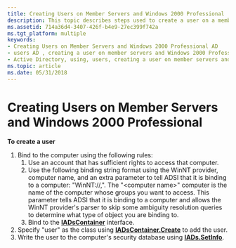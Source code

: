 ```yaml
---
title: Creating Users on Member Servers and Windows 2000 Professional
description: This topic describes steps used to create a user on a member server or computer running Windows 2000 Professional.
ms.assetid: 714a36d4-3407-426f-b4e9-27ec399f742a
ms.tgt_platform: multiple
keywords:
- Creating Users on Member Servers and Windows 2000 Professional AD
- users AD , creating a user on member servers and Windows 2000 Professional
- Active Directory, using, users, creating a user on member servers and Windows 2000 Professional
ms.topic: article
ms.date: 05/31/2018
---
```


# Creating Users on Member Servers and Windows 2000 Professional

**To create a user**

1.  Bind to the computer using the following rules:
    1.  Use an account that has sufficient rights to access that computer.
    2.  Use the following binding string format using the WinNT provider, computer name, and an extra parameter to tell ADSI that it is binding to a computer: "WinNT://<computer name>,<computer>". The "&lt;computer name&gt;" computer is the name of the computer whose groups you want to access. This parameter tells ADSI that it is binding to a computer and allows the WinNT provider's parser to skip some ambiguity resolution queries to determine what type of object you are binding to.
    3.  Bind to the [**IADsContainer**](https://docs.microsoft.com/windows/desktop/api/iads/nn-iads-iadscontainer) interface.
2.  Specify "user" as the class using [**IADsContainer.Create**](https://docs.microsoft.com/windows/desktop/api/iads/nf-iads-iadscontainer-create) to add the user.
3.  Write the user to the computer's security database using [**IADs.SetInfo**](https://docs.microsoft.com/windows/desktop/api/iads/nf-iads-iads-setinfo).

 

 




